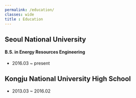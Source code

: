 ```yaml
---
permalink: /education/
classes: wide
title : Education
---
```


## Seoul National University

#### B.S. in Energy Resources Engineering 
- 2016.03 ~ present


## Kongju National University High School

- 2013.03 ~ 2016.02
